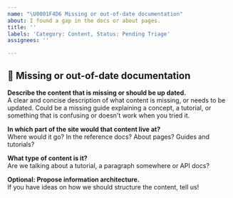 ```yaml
---
name: "\U0001F4D6 Missing or out-of-date documentation"
about: I found a gap in the docs or about pages.
title: ''
labels: 'Category: Content, Status: Pending Triage'
assignees: ''

---
```


<!--
Thank you for wanting to make amp.dev better.

Please fill in as much of the below template as you're able.
-->

## 📖 Missing or out-of-date documentation

**Describe the content that is missing or should be up dated.**  
A clear and concise description of what content is missing, or needs to be updated.
Could be a missing guide explaining a concept, a tutorial, or something that is confusing or doesn't work when you tried it.

**In which part of the site would that content live at?**  
Where would it go? In the reference docs? About pages? Guides and tutorials?

**What type of content is it?**  
Are we talking about a tutorial, a paragraph somewhere or API docs?

**Optional: Propose information architecture.**  
If you have ideas on how we should structure the content, tell us!
